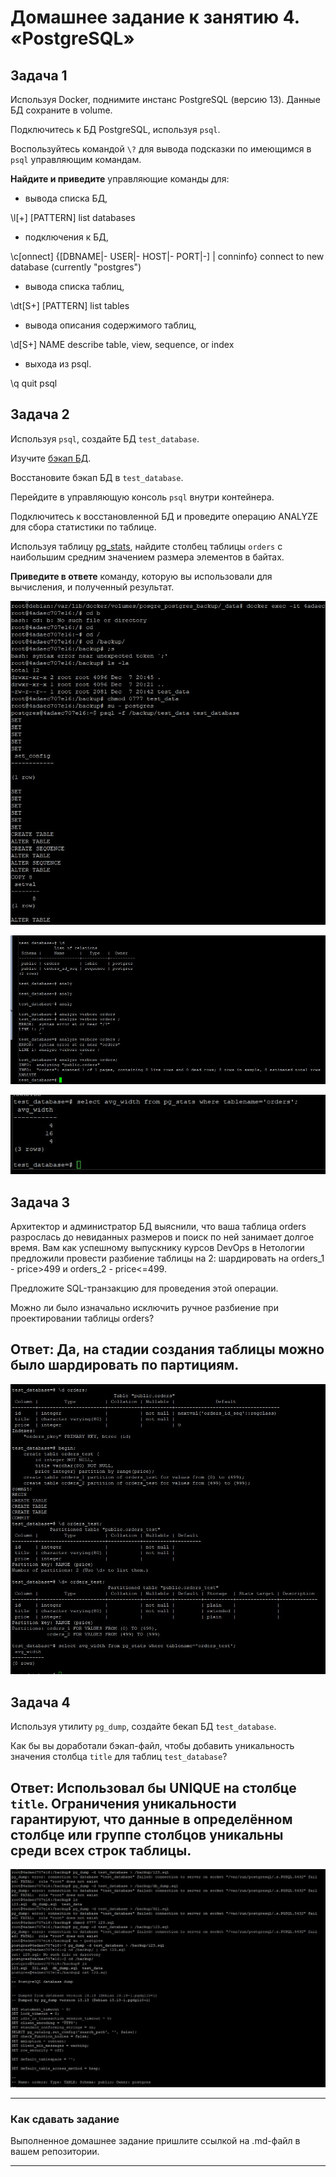 # Домашнее задание к занятию 4. «PostgreSQL»

## Задача 1

Используя Docker, поднимите инстанс PostgreSQL (версию 13). Данные БД сохраните в volume.

Подключитесь к БД PostgreSQL, используя `psql`.

Воспользуйтесь командой `\?` для вывода подсказки по имеющимся в `psql` управляющим командам.

**Найдите и приведите** управляющие команды для:

- вывода списка БД,

\l[+]   [PATTERN]      list databases

- подключения к БД,

 \c[onnect] {[DBNAME|- USER|- HOST|- PORT|-] | conninfo}
                         connect to new database (currently "postgres")

- вывода списка таблиц,

\dt[S+] [PATTERN]      list tables

- вывода описания содержимого таблиц,

\d[S+]  NAME           describe table, view, sequence, or index

- выхода из psql.

\q                     quit psql

## Задача 2

Используя `psql`, создайте БД `test_database`.

Изучите [бэкап БД](https://github.com/netology-code/virt-homeworks/tree/virt-11/06-db-04-postgresql/test_data).

Восстановите бэкап БД в `test_database`.

Перейдите в управляющую консоль `psql` внутри контейнера.

Подключитесь к восстановленной БД и проведите операцию ANALYZE для сбора статистики по таблице.

Используя таблицу [pg_stats](https://postgrespro.ru/docs/postgresql/12/view-pg-stats), найдите столбец таблицы `orders` 
с наибольшим средним значением размера элементов в байтах.

**Приведите в ответе** команду, которую вы использовали для вычисления, и полученный результат.

![alt text](https://github.com/requeiem/devops-netology/blob/main/psql/psql2/Screenshot_1.jpg)

![alt text](https://github.com/requeiem/devops-netology/blob/main/psql/psql2/Screenshot_2.jpg)

![alt text](https://github.com/requeiem/devops-netology/blob/main/psql/psql2/Screenshot_3.jpg)

## Задача 3

Архитектор и администратор БД выяснили, что ваша таблица orders разрослась до невиданных размеров и
поиск по ней занимает долгое время. Вам как успешному выпускнику курсов DevOps в Нетологии предложили
провести разбиение таблицы на 2: шардировать на orders_1 - price>499 и orders_2 - price<=499.

Предложите SQL-транзакцию для проведения этой операции.

Можно ли было изначально исключить ручное разбиение при проектировании таблицы orders?

## Ответ: Да, на стадии создания таблицы можно было шардировать по партициям.
 
![alt text](https://github.com/requeiem/devops-netology/blob/main/psql/psql2/Screenshot_4.jpg)

## Задача 4

Используя утилиту `pg_dump`, создайте бекап БД `test_database`.

Как бы вы доработали бэкап-файл, чтобы добавить уникальность значения столбца `title` для таблиц `test_database`?

## Ответ: Использовал бы UNIQUE на столбце `title`. Ограничения уникальности гарантируют, что данные в определённом столбце или группе столбцов уникальны среди всех строк таблицы.

![alt text](https://github.com/requeiem/devops-netology/blob/main/psql/psql2/Screenshot_5.jpg)

---

### Как cдавать задание

Выполненное домашнее задание пришлите ссылкой на .md-файл в вашем репозитории.

---
